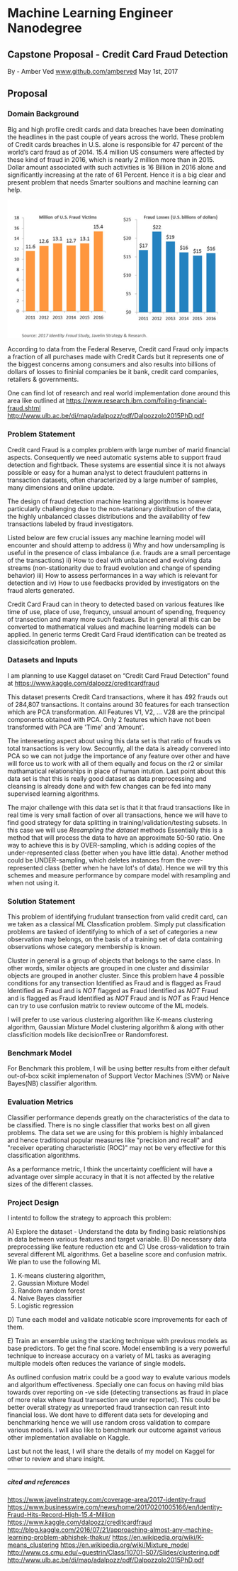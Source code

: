 # Machine Learning Engineer Nanodegree
## Capstone Proposal - Credit Card Fraud Detection
By - 
Amber Ved 
www.github.com/amberved
May 1st, 2017

## Proposal

### Domain Background

Big and high profile credit cards and data breaches have been dominating the headlines in the past couple of years across the world. These problem of Credit cards breaches in U.S. alone is responsible for 47 percent of the world’s card fraud as of 2014. 15.4 million US consumers were affected by these kind of fraud in 2016, which is nearly 2 million more than in 2015. Dollar amount associated with such activities is 16 Billion in 2016 alone and significantly increasing at the rate of 61 Percent. Hence it is a big clear and present problem that needs Smarter soultions and machine learning can help.

![Figure 1](http://github.com/amberved/machine-learning/blob/master/projects/capstone/CreditcardFraudGraph.png)

According to data from the Federal Reserve, Credit card Fraud only impacts a fraction of all purchases made with Credit Cards but it represents one of the biggest concerns among consumers and also results into billions of dollars of losses to fininial companies be it bank, credit card companies, retailers & governments. 

One can find lot of research and real world implementation done around this area like outlined at 
https://www.research.ibm.com/foiling-financial-fraud.shtml
http://www.ulb.ac.be/di/map/adalpozz/pdf/Dalpozzolo2015PhD.pdf

### Problem Statement

Credit card Fraud is a complex problem with large number of marid financial aspects. Consequently we need automatic systems able to support fraud detection and fightback. These systems are essential since it is not always possible or easy for a human analyst to detect fraudulent patterns in transaction datasets, often characterized by a large number of samples, many dimensions and online update.

The design of fraud detection machine learning algorithms is however particularly challenging due to the non-stationary distribution of the data, the highly unbalanced classes distributions and the availability of few transactions labeled by fraud investigators. 

Listed below are few crucial issues any machine learning model will encounter and should attemp to address 
i) Why and how undersampling is useful in the presence of class imbalance (i.e. frauds are a small percentage of the transactions)
ii) How to deal with unbalanced and evolving data streams (non-stationarity
due to fraud evolution and change of spending behavior)
iii) How to assess performances in a way which is relevant for detection and iv) How to use feedbacks provided by investigators on the fraud alerts generated.

Credit Card Fraud can in theory to detected based on various features like time of use, place of use, frequncy, unsual amount of spending, frequency of transection and many more such featues. But in general all this can be converted to mathematical values and machine learning models can be applied. In generic terms Credit Card Fraud identification can be treated as classicifcation problem.

### Datasets and Inputs

I am planning to use Kaggel dataset on “Credit Card Fraud Detection” found at https://www.kaggle.com/dalpozz/creditcardfraud

This dataset presents Credit Card transactions, where it has 492 frauds out of 284,807 transactions. It contains around 30 features for each transection which are PCA transformation. All Features V1, V2, ... V28 are the principal components obtained with PCA. Only 2 features which have not been transformed with PCA are 'Time' and 'Amount'.

The intereseting aspect about using this data set is that ratio of frauds vs total transactions is very low. Secountly, all the data is already convered into PCA so we can not judge the importance of any feature over other and have will force us to work with all of them equally and focus on the r2 or similar mathamatical relationships in place of human intution. Last point about this data set is that this is really good dataset as data preprocessing and cleansing is already done and with few changes can be fed into many supervised learning algorithms.

The major challenge with this data set is that it that fraud transactions like in real time is very small faction of over all transactions, hence we will have to find good  strategy for data splitting in training/validation/testing subsets. In this case we will use *Resampling the dataset* methods
Essentially this is a method that will process the data to have an approximate 50-50 ratio. One way to achieve this is by OVER-sampling, which is adding copies of the under-represented class (better when you have little data). Another method could be UNDER-sampling, which deletes instances from the over-represented class (better when he have lot's of data). Hence we will try this schemes and measure performance by compare model with resampling and when not using it.

### Solution Statement

This problem of identifying frudulant transection from valid credit card, can we taken as a classical ML Classfication problem. Simply put classification problems are tasked of identifying to which of a set of categories a new observation may belongs, on the basis of a training set of data containing observations whose category membership is known.

Cluster in general is a group of objects that belongs to the same class. In other words, similar objects are grouped in one cluster and dissimilar objects are grouped in another cluster. Since this problem have 4 possible conditions for any transection
Identified as Fraud and is flagged as Fraud
Identified as Fraud and is *NOT* flagged as Fraud
Identified as *NOT*  Fraud and is flagged as Fraud
Identified as *NOT*  Fraud and is *NOT* as Fraud
Hence can try to use confusion matrix to review outcome of the ML models.

I will prefer to use various clustering algorithm like K-means clustering algorithm, Gaussian Mixture Model clustering algorithm & along with other classficition models like decisionTree or Randomforest.

### Benchmark Model
For Benchmark this problem, I will be using better results from either default out-of-box scikit implemenaton of Support Vector Machines (SVM) or Naive Bayes(NB) classifier algorithm.

### Evaluation Metrics

Classifier performance depends greatly on the characteristics of the data to be classified. There is no single classifier that works best on all given problems. The data set we are using for this problem is highly imbalanced and hence traditional popular measures like "precision and recall" and "receiver operating characteristic (ROC)" may not be very effective for this classification algorithms. 

As a performance metric, I think the uncertainty coefficient will have a advantage over simple accuracy in that it is not affected by the relative sizes of the different classes. 

### Project Design
I intentd to follow the strategy to approach this problem:

A) Explore the dataset - Understand the data by finding basic relationships in data between various features and target variable. 
B) Do necessary data preprocessing like feature reduction etc and 
C) Use cross-validation to train several different ML algorithms. Get a baseline score and confusion matrix. We plan to use the following ML 
   1) K-means clustering algorithm, 
   2) Gaussian Mixture Model 
   3) Random random forest
   4) Naive Bayes classifier
   5) Logistic regression
   
D) Tune each model and validate noticable score improvements for each of them.

E) Train an ensemble using the stacking technique with previous models as base predictors. To get the final score. Model ensembling is a very powerful technique to increase accuracy on a variety of ML tasks as averaging multiple
models often reduces the variance of single models. 

As outlined confusion matrix could be a good way to evalute various models and algorithum effectiveness. Specially one can focus on having mild bias towards over reporting on -ve side (detecting transections as fraud in place of more relax where fraud transection are under reported). This could be better overall strategy as unreported fraud transection can result into financial loss. We dont have to different data sets for developing and benchmarking hence we will use random cross validation to compare various models. I will also like to benchmark our outcome against various other implementation avaliable on Kaggle.

Last but not the least, I will share the details of my model on Kaggel for other to review and share insight. 

-----------

##### cited and references
https://www.javelinstrategy.com/coverage-area/2017-identity-fraud
https://www.businesswire.com/news/home/20170201005166/en/Identity-Fraud-Hits-Record-High-15.4-Million
https://www.kaggle.com/dalpozz/creditcardfraud
http://blog.kaggle.com/2016/07/21/approaching-almost-any-machine-learning-problem-abhishek-thakur/
https://en.wikipedia.org/wiki/K-means_clustering
https://en.wikipedia.org/wiki/Mixture_model
http://www.cs.cmu.edu/~guestrin/Class/10701-S07/Slides/clustering.pdf
http://www.ulb.ac.be/di/map/adalpozz/pdf/Dalpozzolo2015PhD.pdf
